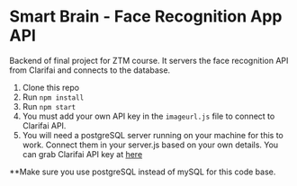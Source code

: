 # Smart Brain - Face Recognition App API
Backend of final project for ZTM course. It servers the face recognition API from Clarifai and connects to the database.

1. Clone this repo
2. Run `npm install`
3. Run `npm start`
4. You must add your own API key in the `imageurl.js` file to connect to Clarifai API.
5. You will need a postgreSQL server running on your machine for this to work. Connect them in your server.js based on your own details.
You can grab Clarifai API key at [here](https://www.clarifai.com/)

**Make sure you use postgreSQL instead of mySQL for this code base.